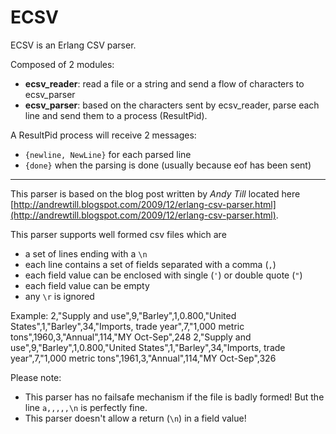 ECSV
====

ECSV is an Erlang CSV parser.

Composed of 2 modules:

 - **ecsv_reader**: read a file or a string and send a flow of characters to ecsv_parser
 - **ecsv_parser**: based on the characters sent by ecsv_reader, parse each line and send them to a process (ResultPid).

A ResultPid process will receive 2 messages:

- `{newline, NewLine}` for each parsed line
- `{done}` when the parsing is done (usually because eof has been sent)

---

This parser is based on the blog post written by *Andy Till* located
here [http://andrewtill.blogspot.com/2009/12/erlang-csv-parser.html](http://andrewtill.blogspot.com/2009/12/erlang-csv-parser.html).

This parser supports well formed csv files which are

- a set of lines ending with a `\n`
- each line contains a set of fields separated with a comma (`,`)
- each field value can be enclosed with single (`'`) or double quote (`"`)
- each field value can be empty
- any `\r` is ignored

Example:
    2,"Supply and use",9,"Barley",1,0.800,"United States",1,"Barley",34,"Imports, trade year",7,"1,000 metric tons",1960,3,"Annual",114,"MY Oct-Sep",248
    2,"Supply and use",9,"Barley",1,0.800,"United States",1,"Barley",34,"Imports, trade year",7,"1,000 metric tons",1961,3,"Annual",114,"MY Oct-Sep",326

Please note:

- This parser has no failsafe mechanism if the file is badly formed!
  But the line `a,,,,,\n` is perfectly fine.
- This parser doesn't allow a return (`\n`) in a field value!

